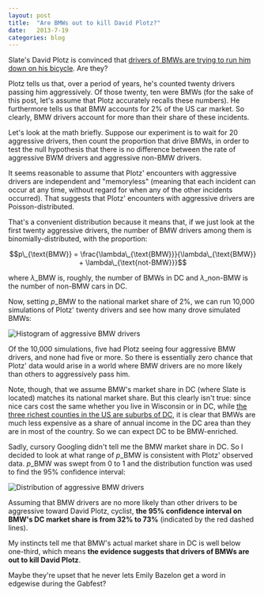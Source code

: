 ```yaml
---
layout: post
title:  "Are BMWs out to kill David Plotz?"
date:   2013-7-19
categories: blog
---
```


Slate's David Plotz is convinced that [drivers of BMWs are trying to run him down on his bicycle](http://www.slate.com/articles/life/a_fine_whine/2013/07/bmw_drivers_and_cyclists_the_war_between_the_luxury_cars_and_bicycles.html). Are they?

Plotz tells us that, over a period of years, he's counted twenty drivers passing him aggressively. Of those twenty, ten were BMWs (for the sake of this post, let's assume that Plotz accurately recalls these numbers). He furthermore tells us that BMW accounts for 2% of the US car market. So clearly, BMW drivers account for more than their share of these incidents.

Let's look at the math briefly. Suppose our experiment is to wait for 20 aggressive drivers, then count the proportion that drive BMWs, in order to test the null hypothesis that there is no difference between the rate of aggressive BWM drivers and aggressive non-BMW drivers.

It seems reasonable to assume that Plotz' encounters with aggressive drivers are independent and "memoryless" (meaning that each incident can occur at any time, without regard for when any of the other incidents occurred). That suggests that Plotz' encounters with aggressive drivers are Poisson-distributed.

That's a convenient distribution because it means that, if we just look at the first twenty aggressive drivers, the number of BMW drivers among them is binomially-distributed, with the proportion:

$$p\_{\text{BMW}} = \frac{\lambda\_{\text{BMW}}}{\lambda\_{\text{BMW}} + \lambda\_{\text{not-BMW}}}$$

where $\lambda\_{\text{BMW}}$ is, roughly, the number of BMWs in DC and $\lambda\_{\text{non-BMW}}$ is the number of non-BMW cars in DC.

Now, setting $p\_{\text{BMW}}$ to the national market share of 2%, we can run 10,000 simulations of Plotz' twenty drivers and see how many drove simulated BMWs:

![Histogram of aggressive BMW drivers](http://somesquares.org/static/img/BMW-histogram-1.png)

Of the 10,000 simulations, five had Plotz seeing four aggressive BMW drivers, and none had five or more. So there is essentially zero chance that Plotz' data would arise in a world where BMW drivers are no more likely than others to aggressively pass him.

Note, though, that we assume BMW's market share in DC (where Slate is located) matches its national market share. But this clearly isn't true: since nice cars cost the same whether you live in Wisconsin or in DC, while [the three richest counties in the US are suburbs of DC](http://en.wikipedia.org/wiki/List_of_highest-income_counties_in_the_United_States), it is clear that BMWs are much less expensive as a share of annual income in the DC area than they are in most of the country. So we can expect DC to be BMW-enriched.

Sadly, cursory Googling didn't tell me the BMW market share in DC. So I decided to look at what range of  $p\_{\text{BMW}}$ is consistent with Plotz' observed data. $p\_{\text{BMW}}$ was swept from 0 to 1 and the distribution function was used to find the 95% confidence interval:

![Distribution of aggressive BMW drivers](http://somesquares.org/static/img/BMW-distribution-1.png)

Assuming that BMW drivers are no more likely than other drivers to be aggressive toward David Plotz, cyclist, **the 95% confidence interval on BMW's DC market share is from 32% to 73%** (indicated by the red dashed lines).

My instincts tell me that BMW's actual market share in DC is well below one-third, which means **the evidence suggests that drivers of BMWs are out to kill David Plotz**.

Maybe they're upset that he never lets Emily Bazelon get a word in edgewise during the Gabfest?